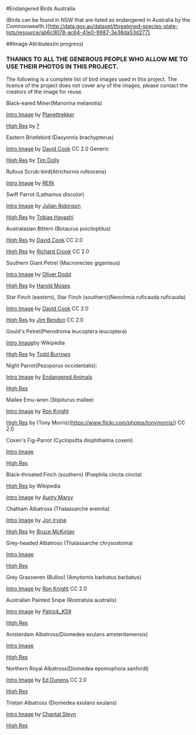 #Endangered Birds Australia

(Birds can be found in NSW that are listed as endangered in Australia by the Commonwealth.)[http://data.gov.au/dataset/threatened-species-state-lists/resource/ab6c9078-ac64-41e0-9987-3e38da53d277]


##Image Attributes(in progress)

### THANKS TO ALL THE GENEROUS PEOPLE WHO ALLOW ME TO USE THEIR PHOTOS IN THIS PROJECT. 

The following is a complete list of bird images used in this project. The licence of the project does not cover any of the images, please contact the creators  of the image for reuse. 

Black-eared Miner(Manorina melanotis)

[Intro Image](https://flic.kr/p/8LkeCd) by [Planettrekker](https://www.flickr.com/photos/planettrekker/)

[High Res]() by [?]()


Eastern Bristlebird (Dasyornis brachypterus)

[Intro Image](https://flic.kr/p/ckjKfo) by [David Cook](https://flic.kr/p/4UUpTw) CC 2.0 Generic

[High Res]() by [Tim Dolly]()


Rufous Scrub-bird(Atrichornis rufescens)

[Intro Image](https://flic.kr/p/eS75to) by [REIN](https://www.flickr.com/photos/reinmage/)


Swift Parrot (Lathamus discolor) 

[Intro Image](https://flic.kr/p/8B7f6P) by [Julian Robinson](https://www.flickr.com/photos/ozjulian/)

[High Res](https://flic.kr/p/4Hqysg) by [Tobias Hayashi](https://www.flickr.com/photos/callocephalon/)


Australasian Bittern (Botaurus poiciloptilus)

[High Res](https://flic.kr/p/ormTq2) by [David Cook](https://www.flickr.com/photos/frankzed/) CC 2.0

[High Res](https://flic.kr/p/4drLVQ) by [Richard Crook](https://www.flickr.com/photos/richardwc/) CC 2.0


Southern Giant Petrel (Macronectes giganteus)

[Intro Image](https://flic.kr/p/dGZLrv) by [Oliver Dodd](https://www.flickr.com/photos/oliverdodd/)

[High Res](https://flic.kr/p/kqb1ai) by [Harold Moses](https://www.flickr.com/photos/mosesharold/)


Star Finch (eastern), Star Finch (southern)(Neochmia ruficauda ruficauda)

[Intro Image](https://flic.kr/p/8Qn9jB) by [David Cook](https://www.flickr.com/photos/kookr/) CC 2.0

[High Res](https://flic.kr/p/uByw92) by [Jim Bendon](https://www.flickr.com/photos/jim_bendon_1957/) CC 2.0


Gould's Petrel(Pterodroma leucoptera leucoptera)

[Intro Image](https://upload.wikimedia.org/wikipedia/commons/3/35/Gould%27s_Petrel-off_Southport_Qld-15April2012.jpg)by Wikipedia

[High Res](https://flic.kr/p/dN1mWz) by [Todd Burrows](https://www.flickr.com/photos/toddburrows/)


Night Parrot(Pezoporus occidentalis):

[Intro Image](http://www.endangered-animals.com.au/night-parrot.htm) by [Endangered Animals](http://www.endangered-animals.com.au/)

[High Res](https://upload.wikimedia.org/wikipedia/commons/2/26/Pezoporus_occidentalis.jpg)


Mallee Emu-wren (Stipiturus mallee)

[Intro Image](https://flic.kr/p/diYjwY) by [Ron Knight](https://www.flickr.com/photos/sussexbirder/)

[High Res](https://flic.kr/p/4b9JJc) by (Tony Morris)(https://www.flickr.com/photos/tonymorris/) CC 2.0


Coxen's Fig-Parrot (Cyclopsitta diophthalma coxeni)

[Intro Image](https://upload.wikimedia.org/wikipedia/commons/5/5e/Cyclopsitta_diophthalma_-Mossman_Gorge,_Daintree_National_Park,_Queensland,_Australia_-male-8.jpg)

[High Res](https://upload.wikimedia.org/wikipedia/commons/b/b3/Cyclopsitta_diophthalma_-Birdworld_Kuranda%2C_Queensland%2C_Australia_-male-8a.jpg)


Black-throated Finch (southern) (Poephila cincta cincta)

[High Res](https://en.wikipedia.org/wiki/Black-throated_finch#/media/File:Poephila_cincta_-Baltimore_Aquarium,_Baltimore,_Maryland,_USA-8a.jpg) by Wikipedia

[Intro Image](https://flic.kr/p/9qfMzH) by [Aunty Marsy](https://www.flickr.com/photos/auntymarsy/)


Chatham Albatross (Thalassarche eremita)

[Intro Image](https://flic.kr/p/8UexwV) by [Jon Irvine](https://flic.kr/p/8UexwV)

[High Res](https://flic.kr/p/pB3vg7) by [Bruce McKinlay](https://www.flickr.com/photos/98212195@N00/)


Grey-headed Albatross (Thalassarche chrysostoma)

[Intro Image](https://en.wikipedia.org/wiki/Grey-headed_albatross#/media/File:Thalassarche_chrysostoma_-_SE_Tasmania.jpg)

[High Res](https://upload.wikimedia.org/wikipedia/commons/4/43/Thalassarche_chrysostoma_-Southern_Ocean%2C_Drakes_Passage_-flying-8_%281%29.jpg)


Grey Grasswren (Bulloo) (Amytornis barbatus barbatus)

[Intro Image](https://flic.kr/p/diYmzg) by [Ron Knight](https://www.flickr.com/photos/sussexbirder/) CC 2.0


Australian Painted Snipe (Rostratula australis)

[Intro Image](https://flic.kr/p/dQDDLd) by [Patrick_K59](https://www.flickr.com/photos/patrick_k59/)

[High Res](https://flic.kr/p/dUx4r5)


Amsterdam Albatross(Diomedea exulans amsterdamensis)

[Intro Image](https://upload.wikimedia.org/wikipedia/commons/thumb/f/f2/Albatros_d%27amsterdam_poussin.jpg/500px-Albatros_d%27amsterdam_poussin.jpg)

[High Res](https://en.wikipedia.org/wiki/Amsterdam_albatross#/media/File:Albatros_d%27amsterdam.jpg)


Northern Royal Albatross(Diomedea epomophora sanfordi)

[Intro Image](https://flic.kr/p/qavMD1) by [Ed Dunens](https://www.flickr.com/photos/blachswan/) CC 2.0

[High Res](https://en.wikipedia.org/wiki/Northern_royal_albatross#/media/File:Diomedea_sanfordi_-_SE_Tasmania.jpg)


Tristan Albatross (Diomedea exulans exulans)

[Intro Image](https://flic.kr/p/6aFUqB) by [Chantal Steyn](https://www.flickr.com/photos/chantal_steyn/)

[High Res](https://upload.wikimedia.org/wikipedia/commons/thumb/c/c4/Diomedea_exulans_in_flight_-_SE_Tasmania.jpg/440px-Diomedea_exulans_in_flight_-_SE_Tasmania.jpg)

